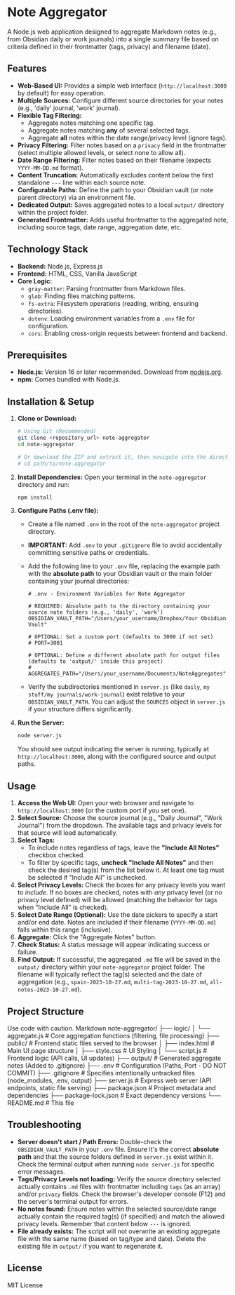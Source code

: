 # Note Aggregator

A Node.js web application designed to aggregate Markdown notes (e.g., from Obsidian daily or work journals) into a single summary file based on criteria defined in their frontmatter (tags, privacy) and filename (date).

## Features

- **Web-Based UI:** Provides a simple web interface (`http://localhost:3000` by default) for easy operation.
- **Multiple Sources:** Configure different source directories for your notes (e.g., 'daily' journal, 'work' journal).
- **Flexible Tag Filtering:**
  - Aggregate notes matching one specific tag.
  - Aggregate notes matching **any** of several selected tags.
  - Aggregate **all** notes within the date range/privacy level (ignore tags).
- **Privacy Filtering:** Filter notes based on a `privacy` field in the frontmatter (select multiple allowed levels, or select none to allow all).
- **Date Range Filtering:** Filter notes based on their filename (expects `YYYY-MM-DD.md` format).
- **Content Truncation:** Automatically excludes content below the first standalone `---` line within each source note.
- **Configurable Paths:** Define the path to your Obsidian vault (or note parent directory) via an environment file.
- **Dedicated Output:** Saves aggregated notes to a local `output/` directory within the project folder.
- **Generated Frontmatter:** Adds useful frontmatter to the aggregated note, including source tags, date range, aggregation date, etc.

## Technology Stack

- **Backend:** Node.js, Express.js
- **Frontend:** HTML, CSS, Vanilla JavaScript
- **Core Logic:**
  - `gray-matter`: Parsing frontmatter from Markdown files.
  - `glob`: Finding files matching patterns.
  - `fs-extra`: Filesystem operations (reading, writing, ensuring directories).
  - `dotenv`: Loading environment variables from a `.env` file for configuration.
  - `cors`: Enabling cross-origin requests between frontend and backend.

## Prerequisites

- **Node.js:** Version 16 or later recommended. Download from [nodejs.org](https://nodejs.org/).
- **npm:** Comes bundled with Node.js.

## Installation & Setup

1.  **Clone or Download:**

    ```bash
    # Using Git (Recommended)
    git clone <repository_url> note-aggregator
    cd note-aggregator

    # Or download the ZIP and extract it, then navigate into the directory
    # cd path/to/note-aggregator
    ```

2.  **Install Dependencies:**
    Open your terminal in the `note-aggregator` directory and run:

    ```bash
    npm install
    ```

3.  **Configure Paths (.env file):**

    - Create a file named `.env` in the root of the `note-aggregator` project directory.
    - **IMPORTANT:** Add `.env` to your `.gitignore` file to avoid accidentally committing sensitive paths or credentials.
    - Add the following line to your `.env` file, replacing the example path with the **absolute path** to your Obsidian vault or the main folder containing your journal directories:

      ```.env
      # .env - Environment Variables for Note Aggregator

      # REQUIRED: Absolute path to the directory containing your source note folders (e.g., 'daily', 'work')
      OBSIDIAN_VAULT_PATH="/Users/your_username/Dropbox/Your Obsidian Vault"

      # OPTIONAL: Set a custom port (defaults to 3000 if not set)
      # PORT=3001

      # OPTIONAL: Define a different absolute path for output files (defaults to 'output/' inside this project)
      # AGGREGATES_PATH="/Users/your_username/Documents/NoteAggregates"
      ```

    - Verify the subdirectories mentioned in `server.js` (like `daily`, `my stuff/my journals/work-journal`) exist relative to your `OBSIDIAN_VAULT_PATH`. You can adjust the `SOURCES` object in `server.js` if your structure differs significantly.

4.  **Run the Server:**
    ```bash
    node server.js
    ```
    You should see output indicating the server is running, typically at `http://localhost:3000`, along with the configured source and output paths.

## Usage

1.  **Access the Web UI:** Open your web browser and navigate to `http://localhost:3000` (or the custom port if you set one).
2.  **Select Source:** Choose the source journal (e.g., "Daily Journal", "Work Journal") from the dropdown. The available tags and privacy levels for that source will load automatically.
3.  **Select Tags:**
    - To include notes regardless of tags, leave the **"Include All Notes"** checkbox checked.
    - To filter by specific tags, **uncheck "Include All Notes"** and then check the desired tag(s) from the list below it. At least one tag must be selected if "Include All" is unchecked.
4.  **Select Privacy Levels:** Check the boxes for any privacy levels you want to _include_. If no boxes are checked, notes with _any_ privacy level (or no privacy level defined) will be allowed (matching the behavior for tags when "Include All" is checked).
5.  **Select Date Range (Optional):** Use the date pickers to specify a start and/or end date. Notes are included if their filename (`YYYY-MM-DD.md`) falls within this range (inclusive).
6.  **Aggregate:** Click the "Aggregate Notes" button.
7.  **Check Status:** A status message will appear indicating success or failure.
8.  **Find Output:** If successful, the aggregated `.md` file will be saved in the `output/` directory within your `note-aggregator` project folder. The filename will typically reflect the tag(s) selected and the date of aggregation (e.g., `spain-2023-10-27.md`, `multi-tag-2023-10-27.md`, `all-notes-2023-10-27.md`).

## Project Structure

Use code with caution.
Markdown
note-aggregator/
├── logic/
│ └── aggregate.js # Core aggregation functions (filtering, file processing)
├── public/ # Frontend static files served to the browser
│ ├── index.html # Main UI page structure
│ ├── style.css # UI Styling
│ └── script.js # Frontend logic (API calls, UI updates)
├── output/ # Generated aggregate notes (Added to .gitignore)
├── .env # Configuration (Paths, Port - DO NOT COMMIT)
├── .gitignore # Specifies intentionally untracked files (node_modules, .env, output)
├── server.js # Express web server (API endpoints, static file serving)
├── package.json # Project metadata and dependencies
├── package-lock.json # Exact dependency versions
└── README.md # This file

## Troubleshooting

- **Server doesn't start / Path Errors:** Double-check the `OBSIDIAN_VAULT_PATH` in your `.env` file. Ensure it's the correct **absolute path** and that the source folders defined in `server.js` exist within it. Check the terminal output when running `node server.js` for specific error messages.
- **Tags/Privacy Levels not loading:** Verify the source directory selected actually contains `.md` files with frontmatter including `tags` (as an array) and/or `privacy` fields. Check the browser's developer console (F12) and the server's terminal output for errors.
- **No notes found:** Ensure notes within the selected source/date range actually contain the required tag(s) (if specified) and match the allowed privacy levels. Remember that content below `---` is ignored.
- **File already exists:** The script will not overwrite an existing aggregate file with the same name (based on tag/type and date). Delete the existing file in `output/` if you want to regenerate it.

## License

MIT License
